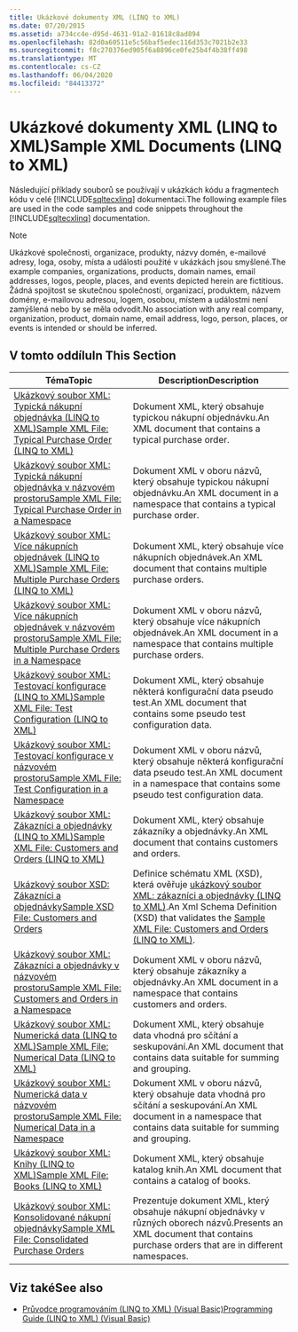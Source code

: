```yaml
---
title: Ukázkové dokumenty XML (LINQ to XML)
ms.date: 07/20/2015
ms.assetid: a734cc4e-d95d-4631-91a2-81618c8ad894
ms.openlocfilehash: 82d0a60511e5c56baf5edec116d353c7021b2e33
ms.sourcegitcommit: f8c270376ed905f6a8896ce0fe25b4f4b38ff498
ms.translationtype: MT
ms.contentlocale: cs-CZ
ms.lasthandoff: 06/04/2020
ms.locfileid: "84413372"
---
```

# <a name="sample-xml-documents-linq-to-xml"></a><span data-ttu-id="f9fb1-102">Ukázkové dokumenty XML (LINQ to XML)</span><span class="sxs-lookup"><span data-stu-id="f9fb1-102">Sample XML Documents (LINQ to XML)</span></span>
<span data-ttu-id="f9fb1-103">Následující příklady souborů se používají v ukázkách kódu a fragmentech kódu v celé [!INCLUDE[sqltecxlinq](~/includes/sqltecxlinq-md.md)] dokumentaci.</span><span class="sxs-lookup"><span data-stu-id="f9fb1-103">The following example files are used in the code samples and code snippets throughout the [!INCLUDE[sqltecxlinq](~/includes/sqltecxlinq-md.md)] documentation.</span></span>  
  
> [!NOTE]
> <span data-ttu-id="f9fb1-104">Ukázkové společnosti, organizace, produkty, názvy domén, e-mailové adresy, loga, osoby, místa a události použité v ukázkách jsou smyšlené.</span><span class="sxs-lookup"><span data-stu-id="f9fb1-104">The example companies, organizations, products, domain names, email addresses, logos, people, places, and events depicted herein are fictitious.</span></span> <span data-ttu-id="f9fb1-105">Žádná spojitost se skutečnou společností, organizací, produktem, názvem domény, e-mailovou adresou, logem, osobou, místem a událostmi není zamýšlená nebo by se měla odvodit.</span><span class="sxs-lookup"><span data-stu-id="f9fb1-105">No association with any real company, organization, product, domain name, email address, logo, person, places, or events is intended or should be inferred.</span></span>  
  
## <a name="in-this-section"></a><span data-ttu-id="f9fb1-106">V tomto oddílu</span><span class="sxs-lookup"><span data-stu-id="f9fb1-106">In This Section</span></span>  
  
|<span data-ttu-id="f9fb1-107">Téma</span><span class="sxs-lookup"><span data-stu-id="f9fb1-107">Topic</span></span>|<span data-ttu-id="f9fb1-108">Description</span><span class="sxs-lookup"><span data-stu-id="f9fb1-108">Description</span></span>|  
|-----------|-----------------|  
|[<span data-ttu-id="f9fb1-109">Ukázkový soubor XML: Typická nákupní objednávka (LINQ to XML)</span><span class="sxs-lookup"><span data-stu-id="f9fb1-109">Sample XML File: Typical Purchase Order (LINQ to XML)</span></span>](sample-xml-file-typical-purchase-order-linq-to-xml.md)|<span data-ttu-id="f9fb1-110">Dokument XML, který obsahuje typickou nákupní objednávku.</span><span class="sxs-lookup"><span data-stu-id="f9fb1-110">An XML document that contains a typical purchase order.</span></span>|  
|[<span data-ttu-id="f9fb1-111">Ukázkový soubor XML: Typická nákupní objednávka v názvovém prostoru</span><span class="sxs-lookup"><span data-stu-id="f9fb1-111">Sample XML File: Typical Purchase Order in a Namespace</span></span>](sample-xml-file-typical-purchase-order-in-a-namespace.md)|<span data-ttu-id="f9fb1-112">Dokument XML v oboru názvů, který obsahuje typickou nákupní objednávku.</span><span class="sxs-lookup"><span data-stu-id="f9fb1-112">An XML document in a namespace that contains a typical purchase order.</span></span>|  
|[<span data-ttu-id="f9fb1-113">Ukázkový soubor XML: Více nákupních objednávek (LINQ to XML)</span><span class="sxs-lookup"><span data-stu-id="f9fb1-113">Sample XML File: Multiple Purchase Orders (LINQ to XML)</span></span>](sample-xml-file-multiple-purchase-orders-linq-to-xml.md)|<span data-ttu-id="f9fb1-114">Dokument XML, který obsahuje více nákupních objednávek.</span><span class="sxs-lookup"><span data-stu-id="f9fb1-114">An XML document that contains multiple purchase orders.</span></span>|  
|[<span data-ttu-id="f9fb1-115">Ukázkový soubor XML: Více nákupních objednávek v názvovém prostoru</span><span class="sxs-lookup"><span data-stu-id="f9fb1-115">Sample XML File: Multiple Purchase Orders in a Namespace</span></span>](sample-xml-file-multiple-purchase-orders-in-a-namespace.md)|<span data-ttu-id="f9fb1-116">Dokument XML v oboru názvů, který obsahuje více nákupních objednávek.</span><span class="sxs-lookup"><span data-stu-id="f9fb1-116">An XML document in a namespace that contains multiple purchase orders.</span></span>|  
|[<span data-ttu-id="f9fb1-117">Ukázkový soubor XML: Testovací konfigurace (LINQ to XML)</span><span class="sxs-lookup"><span data-stu-id="f9fb1-117">Sample XML File: Test Configuration (LINQ to XML)</span></span>](sample-xml-file-test-configuration-linq-to-xml.md)|<span data-ttu-id="f9fb1-118">Dokument XML, který obsahuje některá konfigurační data pseudo test.</span><span class="sxs-lookup"><span data-stu-id="f9fb1-118">An XML document that contains some pseudo test configuration data.</span></span>|  
|[<span data-ttu-id="f9fb1-119">Ukázkový soubor XML: Testovací konfigurace v názvovém prostoru</span><span class="sxs-lookup"><span data-stu-id="f9fb1-119">Sample XML File: Test Configuration in a Namespace</span></span>](sample-xml-file-test-configuration-in-a-namespace.md)|<span data-ttu-id="f9fb1-120">Dokument XML v oboru názvů, který obsahuje některá konfigurační data pseudo test.</span><span class="sxs-lookup"><span data-stu-id="f9fb1-120">An XML document in a namespace that contains some pseudo test configuration data.</span></span>|  
|[<span data-ttu-id="f9fb1-121">Ukázkový soubor XML: Zákazníci a objednávky (LINQ to XML)</span><span class="sxs-lookup"><span data-stu-id="f9fb1-121">Sample XML File: Customers and Orders (LINQ to XML)</span></span>](sample-xml-file-customers-and-orders-linq-to-xml.md)|<span data-ttu-id="f9fb1-122">Dokument XML, který obsahuje zákazníky a objednávky.</span><span class="sxs-lookup"><span data-stu-id="f9fb1-122">An XML document that contains customers and orders.</span></span>|  
|[<span data-ttu-id="f9fb1-123">Ukázkový soubor XSD: Zákazníci a objednávky</span><span class="sxs-lookup"><span data-stu-id="f9fb1-123">Sample XSD File: Customers and Orders</span></span>](sample-xsd-file-customers-and-orders.md)|<span data-ttu-id="f9fb1-124">Definice schématu XML (XSD), která ověřuje [ukázkový soubor XML: zákazníci a objednávky (LINQ to XML)](sample-xml-file-customers-and-orders-linq-to-xml.md).</span><span class="sxs-lookup"><span data-stu-id="f9fb1-124">An Xml Schema Definition (XSD) that validates the [Sample XML File: Customers and Orders (LINQ to XML)](sample-xml-file-customers-and-orders-linq-to-xml.md).</span></span>|  
|[<span data-ttu-id="f9fb1-125">Ukázkový soubor XML: Zákazníci a objednávky v názvovém prostoru</span><span class="sxs-lookup"><span data-stu-id="f9fb1-125">Sample XML File: Customers and Orders in a Namespace</span></span>](sample-xml-file-customers-and-orders-in-a-namespace.md)|<span data-ttu-id="f9fb1-126">Dokument XML v oboru názvů, který obsahuje zákazníky a objednávky.</span><span class="sxs-lookup"><span data-stu-id="f9fb1-126">An XML document in a namespace that contains customers and orders.</span></span>|  
|[<span data-ttu-id="f9fb1-127">Ukázkový soubor XML: Numerická data (LINQ to XML)</span><span class="sxs-lookup"><span data-stu-id="f9fb1-127">Sample XML File: Numerical Data (LINQ to XML)</span></span>](sample-xml-file-numerical-data-linq-to-xml.md)|<span data-ttu-id="f9fb1-128">Dokument XML, který obsahuje data vhodná pro sčítání a seskupování.</span><span class="sxs-lookup"><span data-stu-id="f9fb1-128">An XML document that contains data suitable for summing and grouping.</span></span>|  
|[<span data-ttu-id="f9fb1-129">Ukázkový soubor XML: Numerická data v názvovém prostoru</span><span class="sxs-lookup"><span data-stu-id="f9fb1-129">Sample XML File: Numerical Data in a Namespace</span></span>](sample-xml-file-numerical-data-in-a-namespace.md)|<span data-ttu-id="f9fb1-130">Dokument XML v oboru názvů, který obsahuje data vhodná pro sčítání a seskupování.</span><span class="sxs-lookup"><span data-stu-id="f9fb1-130">An XML document in a namespace that contains data suitable for summing and grouping.</span></span>|  
|[<span data-ttu-id="f9fb1-131">Ukázkový soubor XML: Knihy (LINQ to XML)</span><span class="sxs-lookup"><span data-stu-id="f9fb1-131">Sample XML File: Books (LINQ to XML)</span></span>](sample-xml-file-books-linq-to-xml.md)|<span data-ttu-id="f9fb1-132">Dokument XML, který obsahuje katalog knih.</span><span class="sxs-lookup"><span data-stu-id="f9fb1-132">An XML document that contains a catalog of books.</span></span>|  
|[<span data-ttu-id="f9fb1-133">Ukázkový soubor XML: Konsolidované nákupní objednávky</span><span class="sxs-lookup"><span data-stu-id="f9fb1-133">Sample XML File: Consolidated Purchase Orders</span></span>](sample-xml-file-consolidated-purchase-orders.md)|<span data-ttu-id="f9fb1-134">Prezentuje dokument XML, který obsahuje nákupní objednávky v různých oborech názvů.</span><span class="sxs-lookup"><span data-stu-id="f9fb1-134">Presents an XML document that contains purchase orders that are in different namespaces.</span></span>|  
  
## <a name="see-also"></a><span data-ttu-id="f9fb1-135">Viz také</span><span class="sxs-lookup"><span data-stu-id="f9fb1-135">See also</span></span>

- [<span data-ttu-id="f9fb1-136">Průvodce programováním (LINQ to XML) (Visual Basic)</span><span class="sxs-lookup"><span data-stu-id="f9fb1-136">Programming Guide (LINQ to XML) (Visual Basic)</span></span>](programming-guide-linq-to-xml.md)
